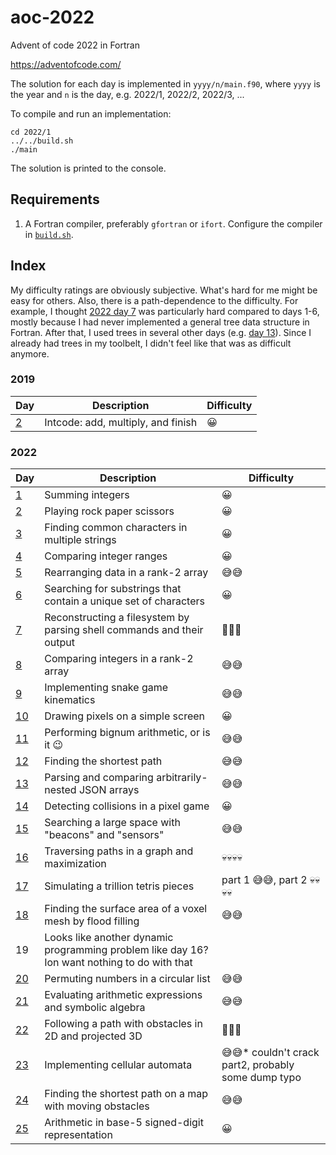 
# aoc-2022

Advent of code 2022 in Fortran

https://adventofcode.com/

The solution for each day is implemented in `yyyy/n/main.f90`, where `yyyy` is the year and `n` is the day, e.g. 2022/1, 2022/2, 2022/3, ...

To compile and run an implementation:

    cd 2022/1
    ../../build.sh
    ./main

The solution is printed to the console.

## Requirements

1. A Fortran compiler, preferably `gfortran` or `ifort`.  Configure the compiler in [`build.sh`](build.sh).

## Index

My difficulty ratings are obviously subjective.  What's hard for me might be easy for others.  Also, there is a path-dependence to the difficulty.  For example, I thought [2022 day 7](2022/7) was particularly hard compared to days 1-6, mostly because I had never implemented a general tree data structure in Fortran.  After that, I used trees in several other days (e.g. [day 13](2022/13)).  Since I already had trees in my toolbelt, I didn't feel like that was as difficult anymore.

### 2019

| Day | Description | Difficulty |
|-----|-------------|------------|
|   [2](2019/2) | Intcode: add, multiply, and finish | 😀 |

### 2022

| Day | Description | Difficulty |
|-----|-------------|------------|
|   [1](2022/1) | Summing integers | 😀 |
|   [2](2022/2) | Playing rock paper scissors | 😀 |
|   [3](2022/3) | Finding common characters in multiple strings | 😀 |
|   [4](2022/4) | Comparing integer ranges | 😀 |
|   [5](2022/5) | Rearranging data in a rank-2 array | 😅😅 |
|   [6](2022/6) | Searching for substrings that contain a unique set of characters | 😀 |
|   [7](2022/7) | Reconstructing a filesystem by parsing shell commands and their output | 🥵🥵🥵 |
|   [8](2022/8) | Comparing integers in a rank-2 array | 😅😅 |
|   [9](2022/9) | Implementing snake game kinematics | 😅😅 |
| [10](2022/10) | Drawing pixels on a simple screen | 😀 |
| [11](2022/11) | Performing bignum arithmetic, or is it 😉 | 😅😅 |
| [12](2022/12) | Finding the shortest path | 😅😅 |
| [13](2022/13) | Parsing and comparing arbitrarily-nested JSON arrays | 😅😅 |
| [14](2022/14) | Detecting collisions in a pixel game | 😀 |
| [15](2022/15) | Searching a large space with "beacons" and "sensors" | 😅😅 |
| [16](2022/16) | Traversing paths in a graph and maximization | 💀💀💀💀 |
| [17](2022/17) | Simulating a trillion tetris pieces | part 1 😅😅, part 2 💀💀💀💀 |
| [18](2022/18) | Finding the surface area of a voxel mesh by flood filling | 😅😅 |
| 19 | Looks like another dynamic programming problem like day 16?  Ion want nothing to do with that | |
| [20](2022/20) | Permuting numbers in a circular list | 😅😅 |
| [21](2022/21) | Evaluating arithmetic expressions and symbolic algebra | 😅😅 |
| [22](2022/22) | Following a path with obstacles in 2D and projected 3D | 🥵🥵🥵 |
| [23](2022/23) | Implementing cellular automata | 😅😅* couldn't crack part2, probably some dump typo |
| [24](2022/24) | Finding the shortest path on a map with moving obstacles | 😅😅 |
| [25](2022/25) | Arithmetic in base-5 signed-digit representation | 😀 |


